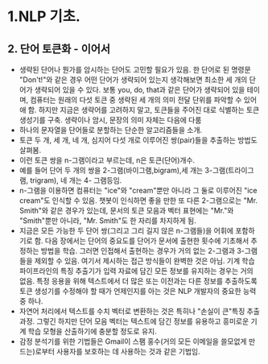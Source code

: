 # 1.NLP 기초.
## 2. 단어 토큰화 - 이어서
- 생략된 단어나 뭔가를 암시하는 단어도 고민할 필요가 있음. 한 단어로 된 명령문 "Don't!"와 같은 경우 어떤 단어가 생략되어 있는지 생각해보면 최소한 세 개의 단어가 생략되어 있을 수 있다. 보통 you, do, that과 같은 단어가 생략되어 있을 테이며, 컴퓨터는 원래의 다섯 토큰 중 생략된 세 개의 의미 전달 단위를 파악할 수 있어애 함. 하지만 지금은 생략어를 고려하지 말고, 토큰들을 주어진 대로 식별하는 토큰 생성기를 구축. 생략이나 암시, 문장의 의미 자체는 다음에 다룸
- 하나의 문자열을 단어들로 분할하는 단순한 알고리즘들을 소개. 
- 토큰 두 개, 세 개, 네 개, 심지어 다섯 개로 이루어진 쌍(pair)들을 추출하는 방법도 살펴봄. 
- 이런 토큰 쌍을 n-그램이라고 부르는데, n은 토큰(단어)개수.
- 예를 들어 단어 두 개의 쌍을 2-그램(바이그램,bigram),세 개는 3-그램(트라이그램, trigram), 네 개는 4- 그램등임.
- n-그램을 이용하면 컴퓨터는 "ice"와 "cream"뿐만 아니라 그 둘로 이루어진 "ice cream"도 인식할 수 있음. 챗봇이 인식하면 좋을 만한 또 다른 2-그램으로는 "Mr. Smith"와 같은 경우가 있는데, 문서의 토큰 모음과 벡터 표현에는 "Mr."와 "Smith"뿐만 아니라, "Mr. Smith"도 한 자리를 차지하게 됨.
- 지금은 모든 가능한 두 단어 쌍(그리고 그리 길지 않은 n-그램들)을 어휘에 포함하기로 함. 다음 장에서는 단어의 중요도를 단어가 문서에 출현한 횟수에 기초해서 추정하는 방법을 학습. 그러면 인접해서 출현하는 경우가 거의 없는 2-그램과 3-그램들을 제외할 수 있음. 여기서 제시하는 접근 방식들이 완벽한 것은 아님. 기계 학습 파이프라인의 특징 추출기가 입력 자료에 담긴 모든 정보를 유지하는 경우는 거의 없음. 특정 응용을 위해 텍스트에서 더 많은 또는 이전과는 다른 정보를 추출하도록 토큰 생성기를 수정해야 할 때가 언제인지를 아는 것은 NLP 개발자의 중요한 능력 중 하나.
- 자연어 처리에서 텍스트를 수치 벡터로 변환하는 것은 특히나 "손실이 큰"특징 추출 과정. 그렇긴 하지만 단어 모음 벡터는 텍스트에 담긴 정보를 유용하고 흥미로운 기계 학습 모형을 산출하기에 충분할 정도로 유지.
- 감정 분석기를 위한 기법들은 Gmail이 스팸 홍수(거의 모든 이메일을 쓸모없게 만드는)로부터 사용자를 보호하는 데 사용하는 것과 같은 기법임.
